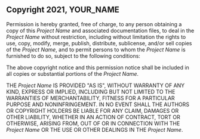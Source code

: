 ## Copyright 2021, YOUR_NAME

Permission is hereby granted, free of charge, to any person obtaining a copy of this _*Project Name*_ and associated documentation files, to deal in the _*Project Name*_ without restriction, including without limitation the rights to use, copy, modify, merge, publish, distribute, sublicense, and/or sell copies of the _*Project Name*_, and to permit persons to whom the _*Project Name*_ is furnished to do so, subject to the following conditions:

The above copyright notice and this permission notice shall be included in all copies or substantial portions of the _*Project Name*_.

THE _*Project Name*_ IS PROVIDED "AS IS", WITHOUT WARRANTY OF ANY KIND, EXPRESS OR IMPLIED, INCLUDING BUT NOT LIMITED TO THE WARRANTIES OF MERCHANTABILITY, FITNESS FOR A PARTICULAR PURPOSE AND NONINFRINGEMENT. IN NO EVENT SHALL THE AUTHORS OR COPYRIGHT HOLDERS BE LIABLE FOR ANY CLAIM, DAMAGES OR OTHER LIABILITY, WHETHER IN AN ACTION OF CONTRACT, TORT OR OTHERWISE, ARISING FROM, OUT OF OR IN CONNECTION WITH THE _*Project Name*_ OR THE USE OR OTHER DEALINGS IN THE _*Project Name*_.
